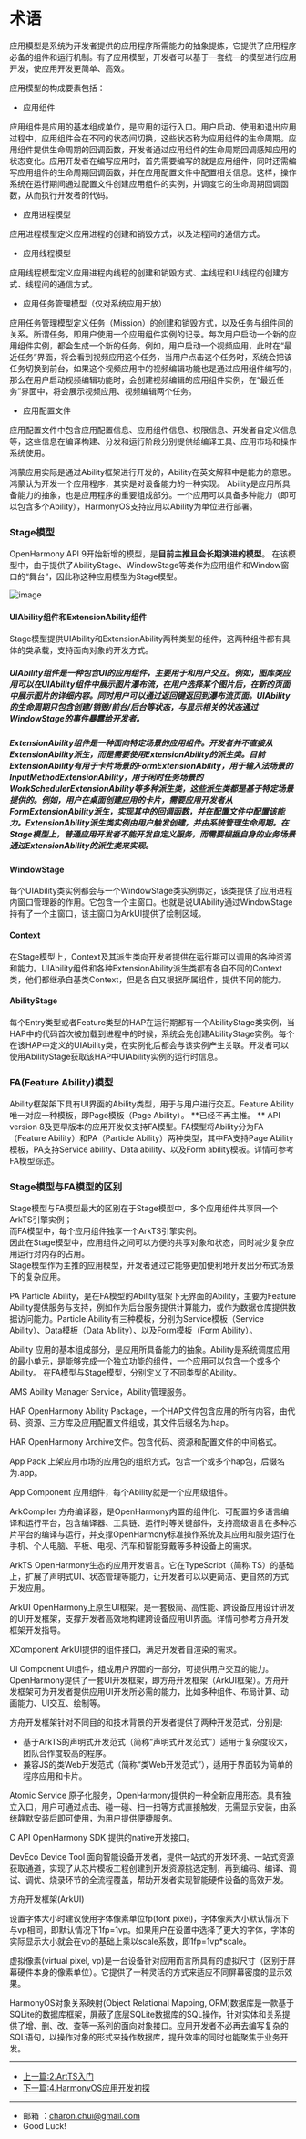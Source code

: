 术语
===

应用模型是系统为开发者提供的应用程序所需能力的抽象提炼，它提供了应用程序必备的组件和运行机制。有了应用模型，开发者可以基于一套统一的模型进行应用开发，使应用开发更简单、高效。

应用模型的构成要素包括：

- 应用组件

应用组件是应用的基本组成单位，是应用的运行入口。用户启动、使用和退出应用过程中，应用组件会在不同的状态间切换，这些状态称为应用组件的生命周期。应用组件提供生命周期的回调函数，开发者通过应用组件的生命周期回调感知应用的状态变化。应用开发者在编写应用时，首先需要编写的就是应用组件，同时还需编写应用组件的生命周期回调函数，并在应用配置文件中配置相关信息。这样，操作系统在运行期间通过配置文件创建应用组件的实例，并调度它的生命周期回调函数，从而执行开发者的代码。

- 应用进程模型

应用进程模型定义应用进程的创建和销毁方式，以及进程间的通信方式。

- 应用线程模型

应用线程模型定义应用进程内线程的创建和销毁方式、主线程和UI线程的创建方式、线程间的通信方式。

- 应用任务管理模型（仅对系统应用开放）

应用任务管理模型定义任务（Mission）的创建和销毁方式，以及任务与组件间的关系。所谓任务，即用户使用一个应用组件实例的记录。每次用户启动一个新的应用组件实例，都会生成一个新的任务。例如，用户启动一个视频应用，此时在“最近任务”界面，将会看到视频应用这个任务，当用户点击这个任务时，系统会把该任务切换到前台，如果这个视频应用中的视频编辑功能也是通过应用组件编写的，那么在用户启动视频编辑功能时，会创建视频编辑的应用组件实例，在“最近任务”界面中，将会展示视频应用、视频编辑两个任务。

- 应用配置文件

应用配置文件中包含应用配置信息、应用组件信息、权限信息、开发者自定义信息等，这些信息在编译构建、分发和运行阶段分别提供给编译工具、应用市场和操作系统使用。



鸿蒙应用实际是通过Ability框架进行开发的，Ability在英文解释中是能力的意思。鸿蒙认为开发一个应用程序，其实是对设备能力的一种实现。
Ability是应用所具备能力的抽象，也是应用程序的重要组成部分。一个应用可以具备多种能力（即可以包含多个Ability），HarmonyOS支持应用以Ability为单位进行部署。



### Stage模型
OpenHarmony API 9开始新增的模型，是**目前主推且会长期演进的模型**。
在该模型中，由于提供了AbilityStage、WindowStage等类作为应用组件和Window窗口的“舞台”，因此称这种应用模型为Stage模型。

![image](https://github.com/CharonChui/Pictures/blob/master/stage-concepts.png?raw=true)



####  UIAbility组件和ExtensionAbility组件

Stage模型提供UIAbility和ExtensionAbility两种类型的组件，这两种组件都有具体的类承载，支持面向对象的开发方式。

##### UIAbility组件是一种包含UI的应用组件，主要用于和用户交互。例如，图库类应用可以在UIAbility组件中展示图片瀑布流，在用户选择某个图片后，在新的页面中展示图片的详细内容。同时用户可以通过返回键返回到瀑布流页面。UIAbility的生命周期只包含创建/销毁/前台/后台等状态，与显示相关的状态通过WindowStage的事件暴露给开发者。

##### ExtensionAbility组件是一种面向特定场景的应用组件。开发者并不直接从ExtensionAbility派生，而是需要使用ExtensionAbility的派生类。目前ExtensionAbility有用于卡片场景的FormExtensionAbility，用于输入法场景的InputMethodExtensionAbility，用于闲时任务场景的WorkSchedulerExtensionAbility等多种派生类，这些派生类都是基于特定场景提供的。例如，用户在桌面创建应用的卡片，需要应用开发者从FormExtensionAbility派生，实现其中的回调函数，并在配置文件中配置该能力。ExtensionAbility派生类实例由用户触发创建，并由系统管理生命周期。在Stage模型上，普通应用开发者不能开发自定义服务，而需要根据自身的业务场景通过ExtensionAbility的派生类来实现。

#### WindowStage

每个UIAbility类实例都会与一个WindowStage类实例绑定，该类提供了应用进程内窗口管理器的作用。它包含一个主窗口。也就是说UIAbility通过WindowStage持有了一个主窗口，该主窗口为ArkUI提供了绘制区域。

#### Context

在Stage模型上，Context及其派生类向开发者提供在运行期可以调用的各种资源和能力。UIAbility组件和各种ExtensionAbility派生类都有各自不同的Context类，他们都继承自基类Context，但是各自又根据所属组件，提供不同的能力。

#### AbilityStage

每个Entry类型或者Feature类型的HAP在运行期都有一个AbilityStage类实例，当HAP中的代码首次被加载到进程中的时候，系统会先创建AbilityStage实例。每个在该HAP中定义的UIAbility类，在实例化后都会与该实例产生关联。开发者可以使用AbilityStage获取该HAP中UIAbility实例的运行时信息。







### FA(Feature Ability)模型
Ability框架架下具有UI界面的Ability类型，用于与用户进行交互。Feature Ability唯一对应一种模板，即Page模板（Page Ability）。
**已经不再主推。 **
API version 8及更早版本的应用开发仅支持FA模型。FA模型将Ability分为FA（Feature Ability）和PA（Particle Ability）两种类型，其中FA支持Page Ability模板，PA支持Service ability、Data ability、以及Form ability模板。详情可参考FA模型综述。


### Stage模型与FA模型的区别

Stage模型与FA模型最大的区别在于Stage模型中，多个应用组件共享同一个ArkTS引擎实例；        
而FA模型中，每个应用组件独享一个ArkTS引擎实例。        
因此在Stage模型中，应用组件之间可以方便的共享对象和状态，同时减少复杂应用运行对内存的占用。         
Stage模型作为主推的应用模型，开发者通过它能够更加便利地开发出分布式场景下的复杂应用。





PA
Particle Ability，是在FA模型的Ability框架下无界面的Ability，主要为Feature Ability提供服务与支持，例如作为后台服务提供计算能力，或作为数据仓库提供数据访问能力。Particle Ability有三种模板，分别为Service模板（Service Ability）、Data模板（Data Ability）、以及Form模板（Form Ability）。



Ability
应用的基本组成部分，是应用所具备能力的抽象。Ability是系统调度应用的最小单元，是能够完成一个独立功能的组件，一个应用可以包含一个或多个Ability。 在FA模型与Stage模型，分别定义了不同类型的Ability。

AMS
Ability Manager Service，Ability管理服务。

HAP
OpenHarmony Ability Package，一个HAP文件包含应用的所有内容，由代码、资源、三方库及应用配置文件组成，其文件后缀名为.hap。

HAR
OpenHarmony Archive文件。包含代码、资源和配置文件的中间格式。




App Pack
上架应用市场的应用包的组织方式，包含一个或多个hap包，后缀名为.app。

App Component
应用组件，每个Ability就是一个应用级组件。

ArkCompiler
方舟编译器，是OpenHarmony内置的组件化、可配置的多语言编译和运行平台，包含编译器、工具链、运行时等关键部件，支持高级语言在多种芯片平台的编译与运行，并支撑OpenHarmony标准操作系统及其应用和服务运行在手机、个人电脑、平板、电视、汽车和智能穿戴等多种设备上的需求。

ArkTS
OpenHarmony生态的应用开发语言。它在TypeScript（简称 TS）的基础上，扩展了声明式UI、状态管理等能力，让开发者可以以更简洁、更自然的方式开发应用。

ArkUI
OpenHarmony上原生UI框架。是一套极简、高性能、跨设备应用设计研发的UI开发框架，支撑开发者高效地构建跨设备应用UI界面。详情可参考方舟开发框架开发指导。

XComponent
ArkUI提供的组件接口，满足开发者自渲染的需求。

UI Component
UI组件，组成用户界面的一部分，可提供用户交互的能力。
OpenHarmony提供了一套UI开发框架，即方舟开发框架（ArkUI框架）。方舟开发框架可为开发者提供应用UI开发所必需的能力，比如多种组件、布局计算、动画能力、UI交互、绘制等。

方舟开发框架针对不同目的和技术背景的开发者提供了两种开发范式，分别是:    

- 基于ArkTS的声明式开发范式（简称“声明式开发范式”）适用于复杂度较大，团队合作度较高的程序。
- 兼容JS的类Web开发范式（简称“类Web开发范式”），适用于界面较为简单的程序应用和卡片。 



Atomic Service
原子化服务，OpenHarmony提供的一种全新应用形态。具有独立入口，用户可通过点击、碰一碰、扫一扫等方式直接触发，无需显示安装，由系统静默安装后即可使用，为用户提供便捷服务。

C API
OpenHarmony SDK 提供的native开发接口。

DevEco Device Tool
面向智能设备开发者，提供一站式的开发环境、一站式资源获取通道，实现了从芯片模板工程创建到开发资源挑选定制，再到编码、编译、调试、调优、烧录环节的全流程覆盖，帮助开发者实现智能硬件设备的高效开发。






方舟开发框架(ArkUI)


设置字体大小时建议使用字体像素单位fp(font pixel)，字体像素大小默认情况下与vp相同，即默认情况下1fp=1vp。如果用户在设置中选择了更大的字体，字体的实际显示大小就会在vp的基础上乘以scale系数，即1fp=1vp*scale。



虚拟像素(virtual pixel, vp)是一台设备针对应用而言所具有的虚拟尺寸（区别于屏幕硬件本身的像素单位）。它提供了一种灵活的方式来适应不同屏幕密度的显示效果。


HarmonyOS对象关系映射(Object Relational Mapping, ORM)数据库是一款基于SQLite的数据库框架，屏蔽了底层SQLite数据库的SQL操作，针对实体和关系提供了增、删、改、查等一系列的面向对象接口。应用开发者不必再去编写复杂的SQL语句，以操作对象的形式来操作数据库，提升效率的同时也能聚焦于业务开发。





----------


- [上一篇:2.ArtTS入门](https://github.com/CharonChui/HarmonyOSNextStudyNote/blob/main/2.ArtTS%E5%85%A5%E9%97%A8.md)
- [下一篇:4.HarmonyOS应用开发初探](https://github.com/CharonChui/HarmonyOSNextStudyNote/blob/main/4.HarmonyOS%E5%BA%94%E7%94%A8%E5%BC%80%E5%8F%91%E5%88%9D%E6%8E%A2.md)






    
---

- 邮箱 ：charon.chui@gmail.com  
- Good Luck! 
